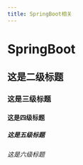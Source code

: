 ```yaml
---
title: SpringBoot相关
---
```


# SpringBoot

## 这是二级标题

### 这是三级标题

#### 这是四级标题

##### 这是五级标题

###### 这是六级标题

